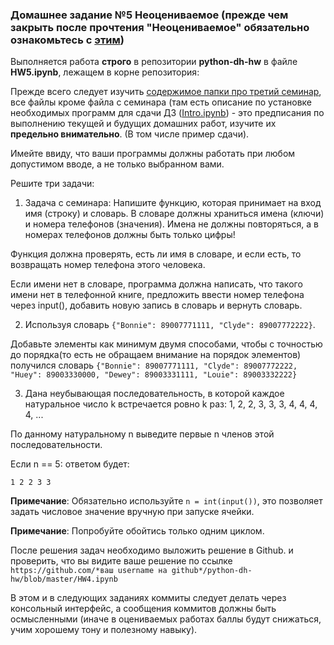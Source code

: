 ### Домашнее задание №5 **Неоцениваемое (прежде чем закрыть после прочтения "Неоцениваемое" обязательно ознакомьтесь с [этим](https://github.com/ancatmara/python-for-dh/blob/master/Classes/3/О_дз.md))**

Выполняется работа **строго** в репозитории **python-dh-hw** в файле **HW5.ipynb**, лежащем в корне репозитория: 

Прежде всего следует изучить [содержимое папки про третий семинар](https://github.com/ancatmara/python-for-dh/tree/master/Classes/3), все файлы кроме файла с семинара (там есть описание по установке необходимых программ для сдачи ДЗ ([Intro.ipynb](https://github.com/ancatmara/python-for-dh/blob/master/Classes/3/Intro.ipynb)) - это предписания по выполнению текущей и будущих домашних работ, изучите их **предельно внимательно**. (В том числе пример сдачи).

Имейте ввиду, что ваши программы должны работать при любом допустимом вводе, а не только выбранном вами.

Решите три задачи:

1. Задача с семинара:
Напишите функцию, которая принимает на вход имя (строку) и словарь. В словаре должны храниться имена (ключи) и номера телефонов (значения). Имена не должны повторяться, а в номерах телефонов должны быть только цифры!

Функция должна проверять, есть ли имя в словаре, и если есть, то возвращать номер телефона этого человека.

Если имени нет в словаре, программа должна написать, что такого имени нет в телефонной книге, предложить ввести номер телефона через input(), добавить новую запись в словарь и вернуть словарь.

2. Используя  словарь `{"Bonnie": 89007771111, "Clyde": 89007772222}`.

Добавьте элементы как минимум двумя способами, чтобы с точностью до порядка(то есть не обращаем внимание на порядок элементов) получился словарь `{"Bonnie": 89007771111, "Clyde": 89007772222, "Huey": 89003330000, "Dewey": 89003331111, "Louie": 89003332222}`

3. Дана неубывающая последовательность, в которой каждое натуральное число k встречается ровно k раз: 1, 2, 2, 3, 3, 3, 4, 4, 4, 4, ...

По данному натуральному n выведите первые n членов этой последовательности.

Если n == 5: ответом будет:

```1 2 2 3 3``` 


**Примечание**: Обязательно используйте `n = int(input())`, это позволяет задать числовое значение вручную при запуске ячейки.

**Примечание**: Попробуйте обойтись только одним циклом.

После решения задач необходимо выложить решение в Github. и проверить, что вы видите ваше решение по ссылке `https://github.com/*ваш username на github*/python-dh-hw/blob/master/HW4.ipynb`

В этом и в следующих заданиях коммиты следует делать через консольный интерфейс, а сообщения коммитов должны быть осмысленными (иначе в оцениваемых работах баллы будут снижаться, учим хорошему тону и полезному навыку).
